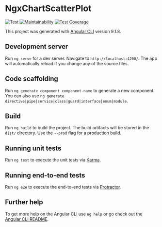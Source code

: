 # NgxChartScatterPlot

![Test](https://github.com/2YY/ngx-chart-scatter-plot/workflows/Test/badge.svg)
[![Maintainability](https://api.codeclimate.com/v1/badges/f8d224cbfd705729a840/maintainability)](https://codeclimate.com/github/2YY/ngx-chart-scatter-plot/maintainability)
[![Test Coverage](https://api.codeclimate.com/v1/badges/f8d224cbfd705729a840/test_coverage)](https://codeclimate.com/github/2YY/ngx-chart-scatter-plot/test_coverage)

This project was generated with [Angular CLI](https://github.com/angular/angular-cli) version 9.1.8.

## Development server

Run `ng serve` for a dev server. Navigate to `http://localhost:4200/`. The app will automatically reload if you change any of the source files.

## Code scaffolding

Run `ng generate component component-name` to generate a new component. You can also use `ng generate directive|pipe|service|class|guard|interface|enum|module`.

## Build

Run `ng build` to build the project. The build artifacts will be stored in the `dist/` directory. Use the `--prod` flag for a production build.

## Running unit tests

Run `ng test` to execute the unit tests via [Karma](https://karma-runner.github.io).

## Running end-to-end tests

Run `ng e2e` to execute the end-to-end tests via [Protractor](http://www.protractortest.org/).

## Further help

To get more help on the Angular CLI use `ng help` or go check out the [Angular CLI README](https://github.com/angular/angular-cli/blob/master/README.md).
